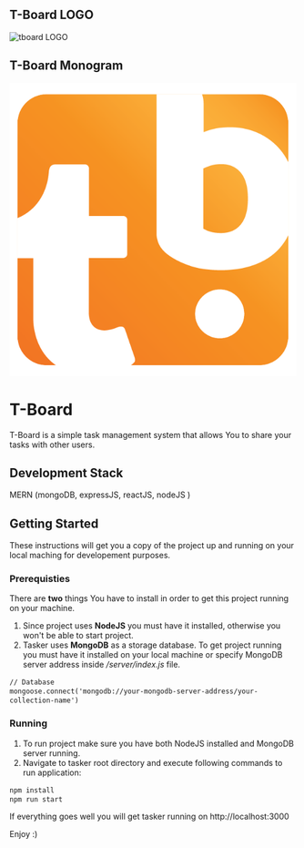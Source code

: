 
## T-Board LOGO
![tboard LOGO](https://tboard0.herokuapp.com/img/logo.png "tboard")
## T-Board Monogram 
![tboard monogram](https://github.com/afkingshuk/tboard/blob/master/server/public/img/favicon.png "tboard")
# T-Board 

T-Board is a simple task management system that allows You to share your tasks with other users.

## Development Stack 

MERN (mongoDB, expressJS, reactJS, nodeJS )

## Getting Started

These instructions will get you a copy of the project up and running on your local maching for developement purposes.

### Prerequisties

There are __two__ things You have to install in order to get this project running on your machine.
1. Since project uses __NodeJS__ you must have it installed, otherwise you won't be able to start project.
2. Tasker uses __MongoDB__ as a storage database. To get project running you must have it installed on your local machine or specify MongoDB server address inside */server/index.js* file.
```
// Database
mongoose.connect('mongodb://your-mongodb-server-address/your-collection-name')
```

### Running

1. To run project make sure you have both NodeJS installed and MongoDB server running.
2. Navigate to tasker root directory and execute following commands to run application:
```
npm install
npm run start
```

If everything goes well you will get tasker running on http://localhost:3000

Enjoy :)
